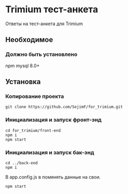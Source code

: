 # Trimium тест-анкета

Ответы на тест-анкета для Trimium

## Необходимое

### Должно быть установлено

npm
mysql 8.0+

## Установка

### Копирование проекта
```
git clone https://github.com/SejimF/for_trimium.git

```
### Инициализация и запуск фронт-энд
```
cd for_trimium/front-end
npm i
npm start
```
### Инициализация и запуск бак-энд
```
cd ../back-end
npm i
```
В app.config.js в помянять данные на свои.
```
npm start
```

